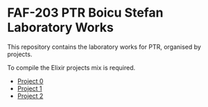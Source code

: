 # FAF-203 PTR Boicu Stefan Laboratory Works

This repository contains the laboratory works for PTR, organised by projects.

To compile the Elixir projects mix is required.

- [Project 0](project_0/)
- [Project 1](project_1/)
- [Project 2](project_2/)
